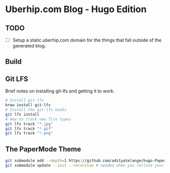 # Uberhip.com Blog - Hugo Edition

## TODO

- [ ] Setup a static.uberhip.com domain for the things that fall outside of the
  generated blog.

## Build

## Git LFS

Brief notes on installing git-lfs and getting it to work.

```bash
# Install git-lfs
brew install git-lfs
# Install the git-lfs hooks
git lfs install
# How to track new file types
git lfs track "*.jpg"
git lfs track "*.gif"
git lfs track "*.png"
```

## The PaperMode Theme

```bash
git submodule add --depth=1 https://github.com/adityatelange/hugo-PaperMod.git themes/PaperMod
git submodule update --init --recursive # needed when you reclone your repo (submodules may not get cloned automatically)
```